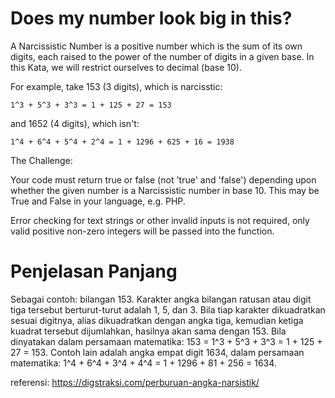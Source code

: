# Does my number look big in this?

A Narcissistic Number is a positive number which is the sum of its own digits, each raised to the power of the number of digits in a given base. In this Kata, we will restrict ourselves to decimal (base 10).

For example, take 153 (3 digits), which is narcisstic:

    1^3 + 5^3 + 3^3 = 1 + 125 + 27 = 153

and 1652 (4 digits), which isn't:

    1^4 + 6^4 + 5^4 + 2^4 = 1 + 1296 + 625 + 16 = 1938

The Challenge:

Your code must return true or false (not 'true' and 'false') depending upon whether the given number is a Narcissistic number in base 10. This may be True and False in your language, e.g. PHP.

Error checking for text strings or other invalid inputs is not required, only valid positive non-zero integers will be passed into the function.

# Penjelasan Panjang

Sebagai contoh: bilangan 153. Karakter angka bilangan ratusan atau digit tiga tersebut berturut-turut adalah 1, 5, dan 3. Bila tiap karakter dikuadratkan sesuai digitnya, alias dikuadratkan dengan angka tiga, kemudian ketiga kuadrat tersebut dijumlahkan, hasilnya akan sama dengan 153. Bila dinyatakan dalam persamaan matematika: 153 = 1^3 + 5^3 + 3^3 = 1 + 125 + 27 = 153. Contoh lain adalah angka empat digit 1634, dalam persamaan matematika: 1^4 + 6^4 + 3^4 + 4^4 = 1 + 1296 + 81 + 256 = 1634.

referensi: https://digstraksi.com/perburuan-angka-narsistik/
